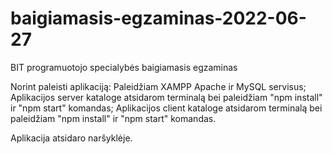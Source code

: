 # baigiamasis-egzaminas-2022-06-27
BIT programuotojo specialybės baigiamasis egzaminas

Norint paleisti aplikaciją:
Paleidžiam XAMPP Apache ir MySQL servisus;
Aplikacijos server kataloge atsidarom terminalą bei paleidžiam "npm install" ir "npm start" komandas;
Aplikacijos client kataloge atsidarom terminalą bei paleidžiam "npm install" ir "npm start" komandas.

Aplikacija atsidaro naršyklėje.